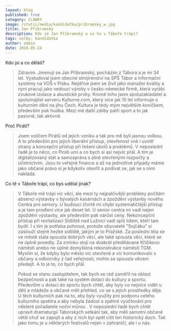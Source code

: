 ```yaml
---
layout: blog
published: true
category: CLANKY
image: /static/media/kandidatka/pribramsky_w.jpg
title: Jan Příbramský
description: Kdo je Jan Příbramský a co ho v Táboře trápí?
tags: volby, kandidatka
author: admin
date: 2018-05-24
---
```



Kdo jsi a co děláš?

> Zdravím. Jmenuji se Jan Příbramský, pocházím z Tábora a je mi 34 let. Vystudoval jsem obecné strojírenství na SPŠ Tábor a informační systémy na VOŠ v Písku. Nejdříve jsem se živil jako manažer kvality a nyní pracuji jako vedoucí výroby v česko-německé firmě, která vyrábí zvukové izolace a akustické prvky. Kromě toho jsem spoluzakladatel a spolumajitel serveru Kulturne.com, který více jak 10 let informuje o kulturním dění na jihu Čech. Kultura je tedy mým největším koníčkem, především pak hudba. Mezi mé další záliby patří sport a to jak pasivně, tak aktivně.

Proč Piráti?

> Jsem voličem Pirátů od jejich vzniku a tak pro mě byli jasnou volbou. A to především pro jejich liberální přístup, otevřenost vně i uvnitř strany a koncepční přístup při řešení úkolů a problémů. V neposlední řadě je to něco, co Piráti umí a co bych si asi nejvíc přál. A tím je digitalizovaný stát a samospráva s plně otevřenými rozpočty a účetnictvím. Jsou to veřejné finance a až na jednotlivé případy máme jako občané právo si je kdykoliv otevřít a podívat se, jak se s nimi nakládá.

Co tě v Táboře trápí, co bys udělal jinak?

> V Táboře mě trápí víc věcí, ale mezi ty nejpalčivější problémy počítám absenci výstavby v bývalých kasárnách a zpoždění výstavby nového Centra pro seniory. U budoucí čtvrtě mi chybí systematičtější přístup a je tam prodlení více jak deset let. U senior centra mi vadí nejen zpoždění výstavby, ale především pak nárůst ceny. Nekoncepční přístup při revitalizaci Sídliště nad Lužnicí vadí spíš lidem, kteří tam bydlí. I s tím je potřeba pohnout, protože obyvatelé "Sojčáku" si zaslouží stejně hezké sídliště, jakým je to Pražské. Za poslední léta se ve městě stala spousta dobrých věcí, ale také spousta věcí, které se ne úplně povedly. Za zmínku stojí na dvakrát předělávané Křižíkovo náměstí anebo ne úplně domyšlená rekonstrukce náměstí TGM. Myslím si, že kdyby bylo město víc otevřené a víc komunikovalo s občany a odborníky z řad veřejnosti, mohlo se spousta věcem předejít. A to je to, co bych přál.  
>
>Pokud se stanu zastupitelem, tak bych se rád zaměřil na oblast bezpečnosti a pak také na systém dotací do kultury a sportu. Především u dotací do sportu bych chtěl, aby byly co nejvíce vidět u dětí a mládeže a občané měli přehled, co se s jejich prostředky děje. U těch kulturních pak na to, aby byly využity pro podporu celého kulturního spektra a aby nebyla žádost a zpětné vyúčtování pro některé pořadatele noční můrou . V neposlední řadě bych chtěl upravit dramaturgii Táborských setkání tak, aby měli samotní občané větší chuť se zapojit a aby z nich byl opět cítit ten historický duch. Tak jako tomu je u některých festivalů nejen v zahraničí, ale i u nás. 
